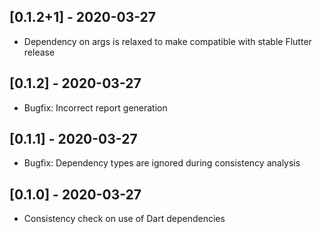 ## [0.1.2+1] - 2020-03-27
* Dependency on args is relaxed to make compatible with stable Flutter release

## [0.1.2] - 2020-03-27
* Bugfix: Incorrect report generation

## [0.1.1] - 2020-03-27
* Bugfix: Dependency types are ignored during consistency analysis

## [0.1.0] - 2020-03-27
* Consistency check on use of Dart dependencies
